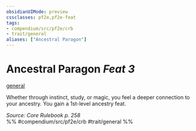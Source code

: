 ```yaml
---
obsidianUIMode: preview
cssclasses: pf2e,pf2e-feat
tags:
- compendium/src/pf2e/crb
- trait/general
aliases: ["Ancestral Paragon"]
---
```

# Ancestral Paragon  *Feat 3*  
[general](rules/traits/general.md "General Feat Trait")  


Whether through instinct, study, or magic, you feel a deeper connection to your ancestry. You gain a 1st-level ancestry feat.

*Source: Core Rulebook p. 258*  
%% #compendium/src/pf2e/crb #trait/general %%
